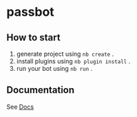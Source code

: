 # passbot

## How to start

1. generate project using `nb create` .
2. install plugins using `nb plugin install` .
3. run your bot using `nb run` .

## Documentation

See [Docs](https://nonebot.dev/)
